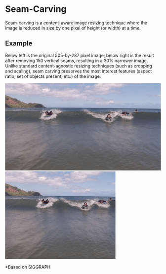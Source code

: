 # Seam-Carving

Seam-carving is a content-aware image resizing technique where the image is reduced in size by one pixel of height (or width) at a time.
## Example
Below left is the original 505-by-287 pixel image; below right is the result after removing 150 vertical seams, resulting in a 30% narrower image. Unlike standard content-agnostic resizing techniques (such as cropping and scaling), seam carving preserves the most interest features (aspect ratio, set of objects present, etc.) of the image.

![](example1.png)
![](example2.png)

*Based on SIGGRAPH
